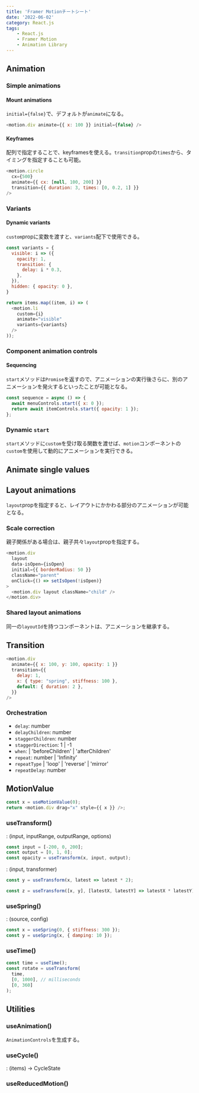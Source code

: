 ```yaml
---
title: 'Framer Motionチートシート'
date: '2022-06-02'
category: React.js
tags:
    - React.js
    - Framer Motion
    - Animation Library
---
```


## Animation
### Simple animations
#### Mount animations
`initial={false}`で、デフォルトが`animate`になる。
```js
<motion.div animate={{ x: 100 }} initial={false} />
```

#### Keyframes
配列で指定することで、keyframesを使える。`transition`propの`times`から、タイミングを指定することも可能。
```js
<motion.circle
  cx={500}
  animate={{ cx: [null, 100, 200] }}
  transition={{ duration: 3, times: [0, 0.2, 1] }}
/>
```

### Variants
#### Dynamic variants
`custom`propに変数を渡すと、`variants`配下で使用できる。
```js
const variants = {
  visible: i => ({
    opacity: 1,
    transition: {
      delay: i * 0.3,
    },
  }),
  hidden: { opacity: 0 },
}

return items.map((item, i) => (
  <motion.li
    custom={i}
    animate="visible"
    variants={variants}
  />
));
```

### Component animation controls

#### Sequencing
`start`メソッドは`Promise`を返すので、アニメーションの実行後さらに、別のアニメーションを発火するといったことが可能となる。

```js
const sequence = async () => {
  await menuControls.start({ x: 0 });
  return await itemControls.start({ opacity: 1 });
};
```

### Dynamic `start`
`start`メソッドに`custom`を受け取る関数を渡せば、`motion`コンポーネントの`custom`を使用して動的にアニメーションを実行できる。

## Animate single values
<!-- todo -->


## Layout animations
`layout`propを指定すると、レイアウトにかかわる部分のアニメーションが可能となる。

### Scale correction
親子関係がある場合は、親子共々`layout`propを指定する。
```js
<motion.div
  layout
  data-isOpen={isOpen}
  initial={{ borderRadius: 50 }}
  className="parent"
  onClick={() => setIsOpen(!isOpen)}
>
  <motion.div layout className="child" />
</motion.div>
```

### Shared layout animations
同一の`layoutId`を持つコンポーネントは、アニメーションを継承する。



## Transition
```js
<motion.div
  animate={{ x: 100, y: 100, opacity: 1 }}
  transition={{
    delay: 1,
    x: { type: "spring", stiffness: 100 },
    default: { duration: 2 },
  }}
/>
```

### Orchestration
- `delay`: number
- `delayChildren`: number
- `staggerChildren`: number
- `staggerDirection`: 1 | -1
- `when`:
  | 'beforeChildren'
  | 'afterChildren'
- `repeat`: number | 'Infinity'
- `repeatType`
  | 'loop'
  | 'reverse'
  | 'mirror'
- `repeatDelay`: number



## MotionValue
```js
const x = useMotionValue(0);
return <motion.div drag="x" style={{ x }} />;
```

### useTransform()
: (input, inputRange, outputRange, options)
```js
const input = [-200, 0, 200];
const output = [0, 1, 0];
const opacity = useTransform(x, input, output);
```

: (input, transformer)
```js
const y = useTransform(x, latest => latest * 2);

const z = useTransform([x, y], [latestX, latestY] => latestX * latestY);
```

### useSpring()
: (source, config)
```js
const x = useSpring(0, { stiffness: 300 });
const y = useSpring(x, { damping: 10 });
```

### useTime()
```js
const time = useTime();
const rotate = useTransform(
  time,
  [0, 1000], // milliseconds
  [0, 360]
);
```



## Utilities
### useAnimation()
`AnimationControls`を生成する。

### useCycle()
: (items) -> CycleState<T>

### useReducedMotion()